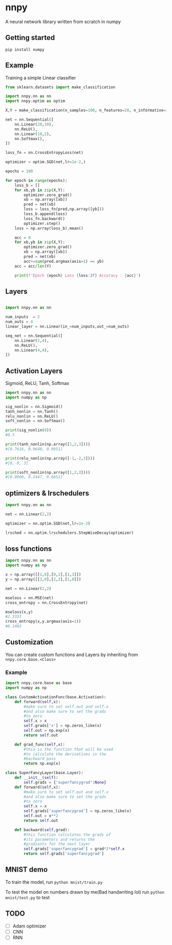 # nnpy

A neural network library written from scratch in numpy 

## Getting started
```
pip install numpy
```


## Example
Training a simple Linear classifier
```python
from sklearn.datasets import make_classification

import nnpy.nn as nn
import nnpy.optim as optim

X,Y = make_classification(n_samples=100, n_features=20, n_informative=10,n_classes=2,shuffle=True, random_state=42)

net = nn.Sequential([
    nn.Linear(20,10),
    nn.ReLU(),
    nn.Linear(10,2),
    nn.Softmax(),
])

loss_fn = nn.CrossEntropyLoss(net)

optimizer = optim.SGD(net,lr=1e-2,)

epochs = 100

for epoch in range(epochs):
    loss_b = []
    for xb,yb in zip(X,Y):
        optimizer.zero_grad()
        xb = np.array([xb])
        pred = net(xb)
        loss = loss_fn(pred,np.array([yb]))
        loss_b.append(loss)
        loss_fn.backward()
        optimizer.step()
    loss = np.array(loss_b).mean()

    acc = 0
    for xb,yb in zip(X,Y):
        optimizer.zero_grad()
        xb = np.array([xb])
        pred = net(xb)
        acc+=sum(pred.argmax(axis=1) == yb)
    acc = acc/len(Y)

    print(f'Epoch {epoch} Loss {loss:3f} Accuracy : {acc}')

```

## Layers

```python

import nnpy.nn as nn

num_inputs  = 2
num_outs = 4
linear_layer = nn.Linear(in_=num_inputs,out_=num_outs)

seq_net = nn.Sequential([
    nn.Linear(2,4),
    nn.ReLU(),
    nn.Linear(4,4),
])

```

## Activation Layers

Sigmoid, ReLU, Tanh, Softmax

```python
import nnpy.nn as nn
import numpy as np

sig_nonlin = nn.Sigmoid()
tanh_nonlin = nn.Tanh()
relu_nonlin = nn.ReLU()
soft_nonlin = nn.Softmax()

print(sig_nonlin(0))
#0.5

print(tanh_nonlin(np.array([1,2,3])))
#[0.7616, 0.9640, 0.9951]

print(relu_nonlin(np.array([-1,-2,3])))
#[0, 0, 3]

print(soft_nonlin(np.array([1,2,3])))
#[0.0900, 0.2447, 0.6652]
```

## optimizers & lrschedulers

```python
import nnpy.nn as nn

net = nn.Linear(2,2)

optimizer = nn.optim.SGD(net,lr=1e-3)

lrsched = nn.optim.lrschedulers.StepWiseDecay(optimizer)

```

## loss functions

```python
import nnpy.nn as nn
import numpy as np

x = np.array([[1,0],[0,2],[1,3]])
y = np.array([[2,0],[2,2],[1,0]])

net = nn.Linear(2,2)

mseloss = nn.MSE(net)
cross_entropy = nn.CrossEntropy(net)

mseloss(x,y)
#2.3333
cross_entropy(x,y.argmax(axis=1))
#6.1402
```

## Customization
You can create custom functions and Layers by inheriting from `nnpy.core.base.<Class>`
### Example
```python
import nnpy.core.base as base
import numpy as np

class CustomActivationFunc(base.Activation):
    def forward(self,x):
        #make sure to set self.out and self.x
        #and also make sure to set the grads 
        #to zero
        self.x = x
        self.grads['x'] = np.zeros_like(x)
        self.out = np.exp(x)
        return self.out

    def grad_func(self,x):
        #this is the function that will be used
        #to calculate the derivatives in the
        #backward pass
        return np.exp(x)

class SuperFancyLayer(base.Layer):
    def __init__(self):
        self.grads = {'superfancygrad':None}
    def forward(self,x):
        #make sure to set self.out and self.x
        #and also make sure to set the grads 
        #to zero
        self.x = x
        self.grads['superfancygrad'] = np.zeros_like(x)
        self.out = x**2
        return self.out

    def backward(self,grad):
        #this function calculates the grads of
        #its parameters and returns the
        #gradients for the next layer
        self.grads['superfancygrad'] = grad*2*self.x
        return self.grads['superfancygrad']

```

## MNIST demo


To train the model, run `python mnist/train.py`


To test the model on numbers drawn by me(Bad handwriting lol) run `python mnist/test.py` to test 

## TODO
- [ ] Adam optimizer
- [ ] CNN
- [ ] RNN